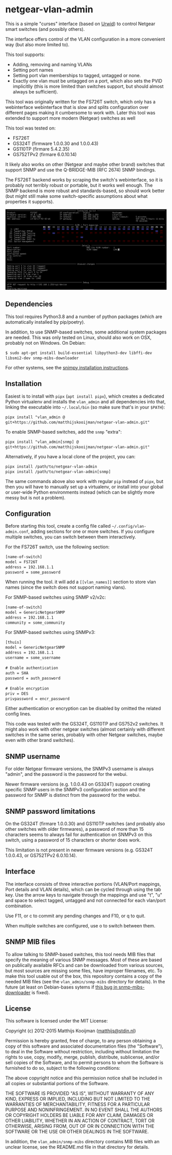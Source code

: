 netgear-vlan-admin
==================
This is a simple "curses" interface (based on
[Urwid](http://urwid.org/)) to control Netgear smart switches
(and possibly others).

The interface offers control of the VLAN configuration in a more
convenient way (but also more limited to).

This tool supports:

 - Adding, removing and naming VLANs
 - Setting port names
 - Setting port vlan memberships to tagged, untagged or none.
 - Exactly one vlan must be untagged on a port, which also sets the PVID
   implicitlly (this is more limited than switches support, but should
   almost always be sufficient).

This tool was originally written for the FS726T switch, which only has a
webinterface  webinterface that is slow and splits configuration over
different pages making it cumbersome to work with. Later this tool was
extended to support more modern (Netgear) switches as well

This tool was tested on:
 - FS726T
 - GS324T (firmware 1.0.0.30 and 1.0.0.43)
 - GS110TP (firmare 5.4.2.35)
 - GS752TPv2 (firmare 6.0.10.14)

It likely also works on other (Netgear and maybe other brand) switches
that support SNMP and use the Q-BRIDGE-MIB (RFC 2674) SNMP bindings.

The FS726T backend works by scraping the switch's webinterface, so it is probably
not terribly robust or portable, but it works well enough. The
SNMP backend is more robust and standards-based, so should work better
(but might still make some switch-specific assumptions about what
properties it supports).

![Screenshot](doc/screenshot.png)

Dependencies
------------
This tool requires Python3.8 and a number of python packages (which are
automatically installed by pip/poetry).

In addition, to use SNMP-based switches, some additional system
packages are needed. This was only tested on Linux, should also work on
OSX, probably not on Windows. On Debian:

```
$ sudo apt-get install build-essential libpython3-dev libffi-dev libsmi2-dev snmp-mibs-downloader
```

For other systems, see the [snimpy installation
instructions](https://snimpy.readthedocs.io/en/latest/installation.html).

Installation
------------
Easiest is to install with `pipx` (`apt install pipx`), which creates
a dedicated Python virtualenv and installs the `vlan_admin` and all
dependencies into that, linking the executable into `~/.local/bin` (so
make sure that's in your `$PATH`):

```
pipx install "vlan_admin @ git+https://github.com/matthijskooijman/netgear-vlan-admin.git"
```

To enable SNMP-based switches, add the `snmp` "extra":

```
pipx install "vlan_admin[snmp] @ git+https://github.com/matthijskooijman/netgear-vlan-admin.git"
```

Alternatively, if you have a local clone of the project, you can:

```
pipx install /path/to/netgear-vlan-admin
pipx install /path/to/netgear-vlan-admin[snmp]
```

The same commands above also work with regular `pip` instead of `pipx`,
but then you will have to manually set up a virtualenv, or install into
your global or user-wide Python environments instead (which can be
slightly more messy but is not a problem).

Configuration
-------------
Before starting this tool, create a config file called
`~/.config/vlan-admin.conf`, adding sections for one or more switches.
If you configure multiple switches, you can switch between them
interactively.

For the FS726T switch, use the following section:

```
[name-of-switch]
model = FS726T
address = 192.168.1.1
password = some_password
```

When running the tool. it will add a `[[vlan_names]]` section to store
vlan names (since the switch does not support naming vlans).

For SNMP-based switches using SNMP v2/v2c:

```
[name-of-switch]
model = GenericNetgearSNMP
address = 192.168.1.1
community = some_community
```

For SNMP-based switches using SNMPv3:

```
[thuis]
model = GenericNetgearSNMP
address = 192.168.1.1
username = some_username

# Enable authentication
auth = SHA
password = auth_password

# Enable encryption
priv = DES
privpassword = encr_password
```

Either authentication or encryption can be disabled by omitted the
related config lines.

This code was tested with the GS324T, GS110TP and GS752v2 switches. It
might also work with other netgear switches (almost certainly with
different switches in the same series, probably with other Netgear
switches, maybe even with other brand switches).

SNMP username
-------------
For older Netgear firmware versions, the SNMPv3 username is always
"admin", and the password is the password for the webui.

Newer firmware versions (e.g. 1.0.0.43 on GS324T) support creating
specific SNMP users in the SNMPv3 configuration section and the password
for SNMP is distinct from the password for the webui.


SNMP password limitations
-------------------------
On the GS324T (firmare 1.0.0.30) and GS110TP switches (and probably also
other switches with older firmwares), a password of more than 15
characters seems to always fail for authentication on SNMPv3 on this
switch, using a password of 15 characters or shorter does work.

This limitation is not present in newer firmware versions (e.g. GS324T
1.0.0.43, or GS752TPv2 6.0.10.14).

Interface
---------
The interface consists of three interactive portions (VLAN/Port
mappings, Port details and VLAN details), which can be cycled through
using the tab key. Use the arrow keys to navigate through the mappings
and use "t", "u" and space to select tagged, untagged and not connected for
each vlan/port combination.

Use F11, or c to commit any pending changes and F10, or q to quit.

When multiple switches are configured, use o to switch between them.

SNMP MIB files
--------------
To allow talking to SNMP-based switches, this tool needs MIB files that
specify the meaning of various SNMP messages. Most of these are based on
publically available RFCs and can be downloaded from various sources,
but most sources are missing some files, have improper filenames, etc.
To make this tool usable out of the box, this repository contains a copy
of the needed MIB files (see the `vlan_admin/snmp-mibs` directory for
details). In the future (at least on Debian-bases sytems if [this bug in
snmp-mibs-downloader](https://bugs.debian.org/1077818) is fixed).

License
-------
This software is licensed under the MIT License:

Copyright (c) 2012-2015 Matthijs Kooijman (matthijs@stdin.nl)

Permission is hereby granted, free of charge, to any person obtaining a
copy of this software and associated documentation files (the
"Software"), to deal in the Software without restriction, including
without limitation the rights to use, copy, modify, merge, publish,
distribute, sublicense, and/or sell copies of the Software, and to
permit persons to whom the Software is furnished to do so, subject to
the following conditions:

The above copyright notice and this permission notice shall be included
in all copies or substantial portions of the Software.

THE SOFTWARE IS PROVIDED "AS IS", WITHOUT WARRANTY OF ANY KIND, EXPRESS
OR IMPLIED, INCLUDING BUT NOT LIMITED TO THE WARRANTIES OF
MERCHANTABILITY, FITNESS FOR A PARTICULAR PURPOSE AND NONINFRINGEMENT.
IN NO EVENT SHALL THE AUTHORS OR COPYRIGHT HOLDERS BE LIABLE FOR ANY
CLAIM, DAMAGES OR OTHER LIABILITY, WHETHER IN AN ACTION OF CONTRACT,
TORT OR OTHERWISE, ARISING FROM, OUT OF OR IN CONNECTION WITH THE
SOFTWARE OR THE USE OR OTHER DEALINGS IN THE SOFTWARE.

In addition, the `vlan_admin/snmp-mibs` directory contains MIB files
with an unclear license, see the README.md file in that directory for
details.
